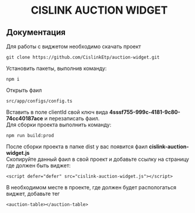 <h1 align="center">CISLINK AUCTION WIDGET</h1>

## Документация

Для работы с виджетом необходимо скачать проект

```
git clone https://github.com/CislinkEtp/auction-widget.git
```
Установить пакеты, выполнив команду: 
```
npm i
```
Открыть фаил 
```
src/app/configs/config.ts
```
Вставить в поле clientId свой ключ вида <b>4sssf755-999c-4181-9c80-74cc40187ace</b> и перезаписать фаил.
<br>
Для сборки проекта выполнить команду:
```
npm run build:prod
```
После сборки проекта в папке dist у вас появится фаил
<b>cislink-auction-widget.js</b>
<br>
Скопируйте данный фаил в свой проект и добавьте ссылку на страницу где должен быть виджет:
```
<script defer="defer" src="cislink-auction-widget.js"></script>
```
В необходимом месте в проекте, где должен будет распологаться виджет, добавьте тег
```
<auction-table></auction-table>
```
